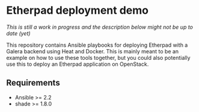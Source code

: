 # Etherpad deployment demo

*This is still a work in progress and the description below might not be up to
date (yet)*

This repository contains Ansible playbooks for deploying Etherpad with a Galera
backend using Heat and Docker. This is mainly meant to be an example on how to
use these tools together, but you could also potentially use this to deploy an
Etherpad application on OpenStack.

## Requirements

* Ansible >= 2.2
* shade >= 1.8.0
